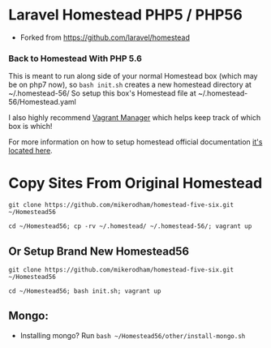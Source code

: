 # Laravel Homestead PHP5 / PHP56
* Forked from https://github.com/laravel/homestead

### Back to Homestead With PHP 5.6

This is meant to run along side of your normal Homestead box (which may be on php7 now), so `bash init.sh` creates a new homestead directory at ~/.homestead-56/ So setup this box's Homestead file at ~/.homestead-56/Homestead.yaml

I also highly recommend [Vagrant Manager](http://vagrantmanager.com) which helps keep track of which box is which!

For more information on how to setup homestead official documentation [it's located here](https://laravel.com/docs/5.4/homestead).

# Copy Sites From Original Homestead

```git clone https://github.com/mikerodham/homestead-five-six.git ~/Homestead56```

```cd ~/Homestead56; cp -rv ~/.homestead/ ~/.homestead-56/; vagrant up```

## Or Setup Brand New Homestead56

 ```git clone https://github.com/mikerodham/homestead-five-six.git ~/Homestead56```

```cd ~/Homestead56; bash init.sh; vagrant up```

## Mongo:
* Installing mongo? Run ```bash ~/Homestead56/other/install-mongo.sh```
